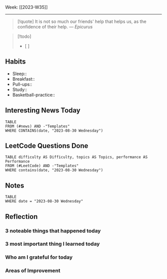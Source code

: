 Week: [[2023-W35]]
- - -
>[!quote]
> It is not so much our friends' help that helps us, as the confidence of their help.
> — <cite>Epicurus</cite>

>[!todo]
>- [ ] 

## Habits

- Sleep:: 
- Breakfast:: 
- Pull-ups:: 
- Study:: 
- Basketball-practice:: 
## Interesting News Today

```dataview
TABLE 
FROM (#news) AND -"Templates"
WHERE CONTAINS(date, "2023-08-30 Wednesday") 
```

## LeetCode Questions Done

```dataview
TABLE difficulty AS Difficulty, topics AS Topics, performance AS Performance
FROM (#LeetCode) AND -"Templates"
WHERE contains(date, "2023-08-30 Wednesday") 
```

## Notes

```dataview
TABLE
WHERE date = "2023-08-30 Wednesday"
```

## Reflection

### 3 noteable things that happened today

### 3 most important thing I learned today

### Who am I grateful for today

### Areas of Improvement